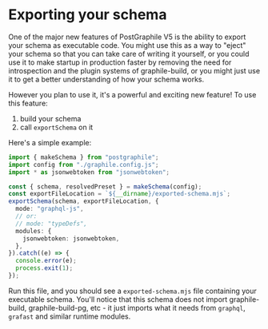 # Exporting your schema

One of the major new features of PostGraphile V5 is the ability to export your
schema as executable code. You might use this as a way to "eject" your schema so
that you can take care of writing it yourself, or you could use it to make
startup in production faster by removing the need for introspection and the
plugin systems of graphile-build, or you might just use it to get a better
understanding of how your schema works.

However you plan to use it, it's a powerful and exciting new feature! To use
this feature:

1. build your schema
2. call `exportSchema` on it

Here's a simple example:

```ts
import { makeSchema } from "postgraphile";
import config from "./graphile.config.js";
import * as jsonwebtoken from "jsonwebtoken";

const { schema, resolvedPreset } = makeSchema(config);
const exportFileLocation = `${__dirname}/exported-schema.mjs`;
exportSchema(schema, exportFileLocation, {
  mode: "graphql-js",
  // or:
  // mode: "typeDefs",
  modules: {
    jsonwebtoken: jsonwebtoken,
  },
}).catch((e) => {
  console.error(e);
  process.exit(1);
});
```

Run this file, and you should see a `exported-schema.mjs` file containing your
executable schema. You'll notice that this schema does not import
graphile-build, graphile-build-pg, etc - it just imports what it needs from
`graphql`, `grafast` and similar runtime modules.
